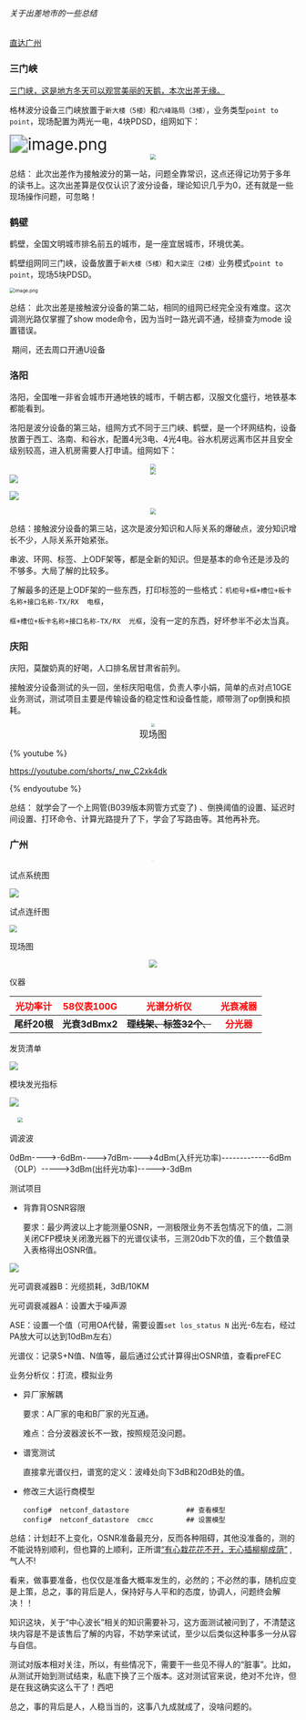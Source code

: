 ###### 关于出差地市的一些总结

[直达广州](#guangzhou)

### 三门峡

[三门峡，这是地方冬天可以观赏美丽的天鹅，本次出差无缘。](https://baike.baidu.com/item/%E4%B8%89%E9%97%A8%E5%B3%A1%E5%B8%82%E5%A4%A9%E9%B9%85%E6%B9%96%E5%9F%8E%E5%B8%82%E6%B9%BF%E5%9C%B0%E5%85%AC%E5%9B%AD/9988908)

格林波分设备三门峡放置于`新大楼（5楼）`和`六峰路局（3楼）`，业务类型`point to point`，现场配置为两光一电，4块PDSD，组网如下：

<img src="https://gitbook-pic-1301999062.cos.ap-beijing.myqcloud.com/6bf52mi7AJedrjn.png" alt="image.png" style="zoom: 200%;" />

<center> <img src="https://gitbook-pic-1301999062.cos.ap-beijing.myqcloud.com/WdPacbUeEpCAhLJ.png" style="zoom: 65%;" /> </center>

总结： 此次出差作为接触波分的第一站，问题全靠常识，这点还得记功劳于多年的读书上。这次出差算是仅仅认识了波分设备，理论知识几乎为0，还有就是一些现场操作问题，可忽略！

### 鹤壁

鹤壁，全国文明城市排名前五的城市，是一座宜居城市，环境优美。

鹤壁组网同三门峡，设备放置于`新大楼（5楼）`和`大梁庄（2楼）`业务模式`point to point`，现场5块PDSD。

<img src="https://gitbook-pic-1301999062.cos.ap-beijing.myqcloud.com/VQuYoqPKfIjlh4B.png" alt="image.png" style="zoom:58%;" />

总结：  此次出差是接触波分设备的第二站，相同的组网已经完全没有难度。这次调测光路仅掌握了show  mode命令，因为当时一路光调不通，经排查为mode 设置错误。

​          期间，还去周口开通U设备

### 洛阳

洛阳，全国唯一非省会城市开通地铁的城市，千朝古都，汉服文化盛行，地铁基本都能看到。

洛阳是波分设备的第三站，组网方式不同于三门峡、鹤壁，是一个环网结构，设备放置于西工、洛南、和谷水，配置4光3电、4光4电。谷水机房远离市区并且安全级别较高，进入机房需要人打申请。组网如下：

<center> <img src="https://gitbook-pic-1301999062.cos.ap-beijing.myqcloud.com/56Dz3ecgmiAO7GZ.png"style="zoom: 57%;" /> </center>    

<center> <img src="https://gitbook-pic-1301999062.cos.ap-beijing.myqcloud.com/p6IGctdeRKCJhBQ.png"style="zoom: 58%;" /> </center>

<img src="https://gitbook-pic-1301999062.cos.ap-beijing.myqcloud.com/202311011437129.png" style="zoom:95%;" />

  ![](https://gitbook-pic-1301999062.cos.ap-beijing.myqcloud.com/55.jpg)

<center><img src="https://gitbook-pic-1301999062.cos.ap-beijing.myqcloud.com/WdPacbUeEpCAhLJ.png" style="zoom: 67%;" /></center> 

总结：接触波分设备的第三站，这次是波分知识和人际关系的爆破点，波分知识增长不少，人际关系开始紧张。

串波、环网、标签、上ODF架等，都是全新的知识。但是基本的命令还是涉及的不够多。大局了解的比较多。

了解最多的还是上ODF架的一些东西，打印标签的一些格式：`机柜号+框+槽位+板卡名称+接口名称-TX/RX  电框`，

`框+槽位+板卡名称+接口名称-TX/RX  光框`，没有一定的东西，好坏参半不必太当真。

### 庆阳

庆阳，莫酸奶真的好喝，人口排名居甘肃省前列。

接触波分设备测试的头一回，坐标庆阳电信，负责人李小娟，简单的点对点10GE业务测试，测试项目主要是传输设备的稳定性和设备性能，顺带测了op倒换和损耗。

<center><img src="https://gitbook-pic-1301999062.cos.ap-beijing.myqcloud.com/%E5%BA%86%E9%98%B3.jpg" style="zoom:39%;" /></center>

<div align='center' ><font size=3>现场图</font></div>

{% youtube %}

https://youtube.com/shorts/_nw_C2xk4dk

{% endyoutube %}

总结：  就学会了一个上网管(B039版本网管方式变了) 、倒换阈值的设置、延迟时间设置、打环命令、计算光路提升了下，学会了写路由等。其他再补充。

### <span id="guangzhou"></span>广州

<div align="center"> <img src="https://gitbook-pic-1301999062.cos.ap-beijing.myqcloud.com/202311011447386.jpg" style="zoom: 10%;" /> </div>

试点系统图

![](https://gitbook-pic-1301999062.cos.ap-beijing.myqcloud.com/%E5%B9%BF%E5%B7%9E.png)

试点连纤图

<img src="https://gitbook-pic-1301999062.cos.ap-beijing.myqcloud.com/%E5%B9%BF%E5%B7%9E%E8%AF%95%E7%82%B9.png" style="zoom:80%;" />

现场图

<div align="center"> <img src="https://gitbook-pic-1301999062.cos.ap-beijing.myqcloud.com/202311021005797.png" style="zoom: 85%;" /> </div>

仪器

| <font color="red">光功率计</font> | <font color="red">58仪表100G</font> | <font color="red">光谱分析仪</font> |  <font color="red">光衰减器</font>  |
| :-------------------------------: | :---------------------------------: | :---------------------------------: | :---------------------------------: |
|           **尾纤20根**            |           **光衰3dBmx2**            |     ~~**理线架、标签32个**、~~      | <font color="red">**分光器**</font> |

发货清单

<img src="https://gitbook-pic-1301999062.cos.ap-beijing.myqcloud.com/%E8%AE%BE%E5%A4%87%E6%B8%85%E5%8D%95.png" style="zoom:95%;" />

模块发光指标

![](https://gitbook-pic-1301999062.cos.ap-beijing.myqcloud.com/%E5%8F%91%E5%85%89%E6%8C%87%E6%A0%87.png)

&emsp;<img src="https://gitbook-pic-1301999062.cos.ap-beijing.myqcloud.com/202310131352466.png" style="zoom: 56%;" />

调波波

0dBm---->-6dBm---->7dBm---->4dBm(入纤光功率)-------------6dBm（OLP）----->3dBm(出纤光功率)----->-3dBm

测试项目

- 背靠背OSNR容限

  要求：最少两波以上才能测量OSNR，一测极限业务不丢包情况下的值，二测关闭CFP模块关闭激光器下的光谱仪读书，三测20db下次的值，三个数值录入表格得出OSNR值。

![](https://gitbook-pic-1301999062.cos.ap-beijing.myqcloud.com/202310130900931.png)

光可调衰减器B：光缆损耗，3dB/10KM

光可调衰减器A：设置大于噪声源

ASE：设置一个值（可用OA代替，需要设置`set los_status N`  出光-6左右，经过PA放大可以达到10dBm左右）

光谱仪：记录S+N值、N值等，最后通过公式计算得出OSNR值，查看preFEC

业务分析仪：打流，模拟业务

- 异厂家解耦

  要求：A厂家的电和B厂家的光互通。

  难点：合分波器波长不一致，按照规范没问题。

- 谱宽测试

  直接拿光谱仪扫，谱宽的定义：波峰处向下3dB和20dB处的值。

- 修改三大运行商模型

  ```
  config#  netconf_datastore              ## 查看模型
  config#  netconf_datastore  cmcc        ## 设置模型
  ```

  

总结：计划赶不上变化，OSNR准备最充分，反而各种阻碍，其他没准备的，测的不能说特别顺利，但也算的上顺利，正所谓<u>“有心栽花花不开，无心插柳柳成荫”</u> ,气人不!

看来，做事要准备，也仅仅是准备大概率发生的，必然的；不必然的事，随机应变是上策，总之，事的背后是人，保持好与人平和的态度，协调人，问题终会解决！！

知识这块，关于“中心波长”相关的知识需要补习，这方面测试被问到了，不清楚这块内容是不是该售后了解的内容，不妨学来试试，至少以后类似这种事多一分从容与自信。

测试对版本相对关注，所以，有些情况下，需要干一些见不得人的“脏事”。比如，从测试开始到测试结束，私底下换了三个版本。这对测试官来说，绝对不允许，但是在我这确实这么干了！西吧

总之，事的背后是人，人稳当当的，这事八九成就成了，没啥问题的。
